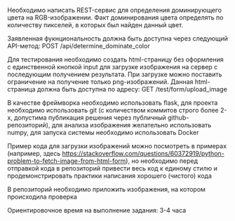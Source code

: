 Необходимо написать REST-сервис для определения доминирующего цвета на RGB-изображении. Факт доминирования цвета определять по количеству пикселей, в которых был найден данный цвет.

Заявленная фукнциональность должна быть доступна через следующий API-метод:
POST /api/determine_dominate_color

Для тестирования необходимо создать html-страницу без оформления с единственной кнопкой input для загрузке изображения на сервер с последующим получением результата. При загрузке можно поставить ограничение на получение только png-изображений. Данная html-страница должна быть доступна по адресу:
GET /test/form/upload_image

В качестве фреймворка необходимо использовать flask, для проекта необходимо использовать git (с количеством коммитов строго более 2-х, допустима публикация решения через публичный github-репозиторий), для анализа изображения желательно использовать numpy, для запуска системы необходимо использовать Docker

Пример кода для загрузки изображений можно посмотреть в примерах (например, здесь https://stackoverflow.com/questions/60372919/python-problem-to-fetch-image-from-html-form), но необходимо перед отправкой кода в репозиторий привести весь код к единому стилю и продемонстрировать практики написания хорошего (чистого) кода

В репозиторий необходимо приложить изображения, на котором происходила проверка

Ориентировочное время на выполнение задания: 3-4 часа







